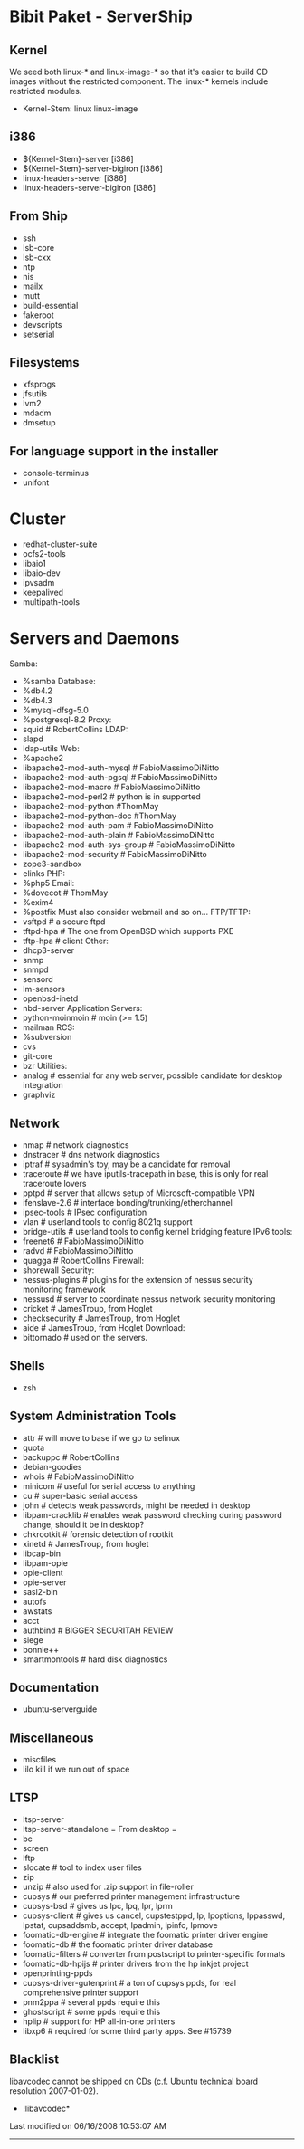 # Bibit Paket - ServerShip

## Kernel 
We seed both linux-* and linux-image-* so that it's easier to build CD
images without the restricted component. The linux-* kernels include
restricted modules.
 * Kernel-Stem: linux linux-image
## i386
 * ${Kernel-Stem}-server [i386]
 * ${Kernel-Stem}-server-bigiron [i386]
 * linux-headers-server [i386]
 * linux-headers-server-bigiron [i386]
## From Ship
 * ssh
 * lsb-core
 * lsb-cxx
 * ntp
 * nis
 * mailx
 * mutt
 * build-essential
 * fakeroot
 * devscripts
 * setserial
## Filesystems
 * xfsprogs
 * jfsutils
 * lvm2
 * mdadm
 * dmsetup
## For language support in the installer
 * console-terminus
 * unifont
# Cluster
 * redhat-cluster-suite
 * ocfs2-tools
 * libaio1
 * libaio-dev
 * ipvsadm
 * keepalived
 * multipath-tools
# Servers and Daemons
Samba:
 * %samba
Database:
 * %db4.2
 * %db4.3
 * %mysql-dfsg-5.0
 * %postgresql-8.2
Proxy:
 * squid # RobertCollins
LDAP:
 * slapd
 * ldap-utils
Web:
 * %apache2
 * libapache2-mod-auth-mysql # FabioMassimoDiNitto
 * libapache2-mod-auth-pgsql # FabioMassimoDiNitto
 * libapache2-mod-macro      # FabioMassimoDiNitto
 * libapache2-mod-perl2 # python is in supported
 * libapache2-mod-python        #ThomMay
 * libapache2-mod-python-doc    #ThomMay
 * libapache2-mod-auth-pam       # FabioMassimoDiNitto
 * libapache2-mod-auth-plain     # FabioMassimoDiNitto
 * libapache2-mod-auth-sys-group # FabioMassimoDiNitto
 * libapache2-mod-security       # FabioMassimoDiNitto
 * zope3-sandbox
 * elinks
PHP:
 * %php5
Email:
 * %dovecot                   # ThomMay
 * %exim4
 * %postfix
Must also consider webmail and so on...
FTP/TFTP:
 * vsftpd # a secure ftpd
 * tftpd-hpa # The one from OpenBSD which supports PXE
 * tftp-hpa # client
Other:
 * dhcp3-server
 * snmp
 * snmpd
 * sensord
 * lm-sensors
 * openbsd-inetd
 * nbd-server
Application Servers:
 * python-moinmoin        # moin (>= 1.5)
 * mailman
RCS:
 * %subversion
 * cvs
 * git-core
 * bzr
Utilities:
 * analog                 # essential for any web server, possible candidate
for desktop integration
 * graphviz
## Network
 * nmap                   # network diagnostics
 * dnstracer              # dns network diagnostics
 * iptraf                 # sysadmin's toy, may be a candidate for removal
 * traceroute             # we have iputils-tracepath in base, this is only for
real traceroute lovers
 * pptpd                  # server that allows setup of Microsoft-compatible
VPN
 * ifenslave-2.6          # interface bonding/trunking/etherchannel
 * ipsec-tools            # IPsec configuration
 * vlan                   # userland tools to config 8021q support
 * bridge-utils           # userland tools to config kernel bridging feature
IPv6 tools:
 * freenet6               # FabioMassimoDiNitto
 * radvd                  # FabioMassimoDiNitto
 * quagga                 # RobertCollins
Firewall:
 * shorewall
Security:
 * nessus-plugins         # plugins for the extension of nessus security
monitoring framework
 * nessusd                # server to coordinate nessus network security
monitoring
 * cricket                # JamesTroup, from Hoglet
 * checksecurity          # JamesTroup, from Hoglet
 * aide                   # JamesTroup, from Hoglet
Download:
 * bittornado             # used on the servers.
## Shells
 * zsh
## System Administration Tools
 * attr                 # will move to base if we go to selinux
 * quota
 * backuppc             # RobertCollins
 * debian-goodies
 * whois                # FabioMassimoDiNitto
 * minicom              # useful for serial access to anything
 * cu                   # super-basic serial access
 * john                 # detects weak passwords, might be needed in desktop
 * libpam-cracklib      # enables weak password checking during password
change, should it be in desktop?
 * chkrootkit           # forensic detection of rootkit
 * xinetd               # JamesTroup, from hoglet
 * libcap-bin
 * libpam-opie
 * opie-client
 * opie-server
 * sasl2-bin
 * autofs
 * awstats
 * acct
 * authbind                     # BIGGER SECURITAH REVIEW
 * siege
 * bonnie++
 * smartmontools   # hard disk diagnostics
## Documentation
 * ubuntu-serverguide
## Miscellaneous
 * miscfiles
 * lilo
kill if we run out of space
## LTSP
 * ltsp-server
 * ltsp-server-standalone
= From desktop =
 * bc
 * screen
 * lftp
 * slocate              # tool to index user files
 * zip
 * unzip                # also used for .zip support in file-roller
 * cupsys                       # our preferred printer management
infrastructure
 * cupsys-bsd                   # gives us lpc, lpq, lpr, lprm
 * cupsys-client                # gives us cancel, cupstestppd, lp, lpoptions,
lppasswd, lpstat, cupsaddsmb, accept, lpadmin, lpinfo, lpmove
 * foomatic-db-engine           # integrate the foomatic printer driver engine
 * foomatic-db                  # the foomatic printer driver database
 * foomatic-filters             # converter from postscript to printer-specific
formats
 * foomatic-db-hpijs            # printer drivers from the hp inkjet project
 * openprinting-ppds
 * cupsys-driver-gutenprint     # a ton of cupsys ppds, for real comprehensive
printer support
 * pnm2ppa                      # several ppds require this
 * ghostscript                  # some ppds require this
 * hplip                        # support for HP all-in-one printers
 * libxp6 # required for some third party apps. See #15739
## Blacklist
libavcodec cannot be shipped on CDs (c.f. Ubuntu technical board resolution
2007-01-02).
 * !libavcodec*

Last modified on 06/16/2008 10:53:07 AM
 
---
 
